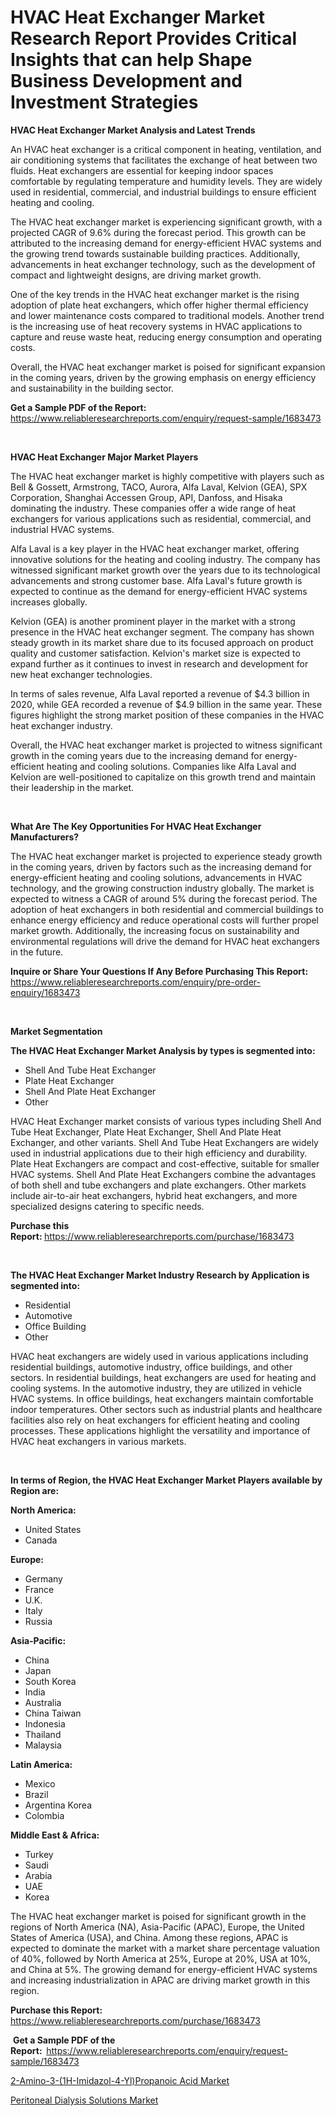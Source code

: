 <p><h1>HVAC Heat Exchanger Market Research Report Provides Critical Insights that can help Shape Business Development and Investment Strategies</h1></p><p><strong>HVAC Heat Exchanger Market Analysis and Latest Trends</strong></p>
<p><p>An HVAC heat exchanger is a critical component in heating, ventilation, and air conditioning systems that facilitates the exchange of heat between two fluids. Heat exchangers are essential for keeping indoor spaces comfortable by regulating temperature and humidity levels. They are widely used in residential, commercial, and industrial buildings to ensure efficient heating and cooling.</p><p>The HVAC heat exchanger market is experiencing significant growth, with a projected CAGR of 9.6% during the forecast period. This growth can be attributed to the increasing demand for energy-efficient HVAC systems and the growing trend towards sustainable building practices. Additionally, advancements in heat exchanger technology, such as the development of compact and lightweight designs, are driving market growth.</p><p>One of the key trends in the HVAC heat exchanger market is the rising adoption of plate heat exchangers, which offer higher thermal efficiency and lower maintenance costs compared to traditional models. Another trend is the increasing use of heat recovery systems in HVAC applications to capture and reuse waste heat, reducing energy consumption and operating costs.</p><p>Overall, the HVAC heat exchanger market is poised for significant expansion in the coming years, driven by the growing emphasis on energy efficiency and sustainability in the building sector.</p></p>
<p><strong>Get a Sample PDF of the Report:&nbsp;</strong> <a href="https://www.reliableresearchreports.com/enquiry/request-sample/1683473">https://www.reliableresearchreports.com/enquiry/request-sample/1683473</a></p>
<p>&nbsp;</p>
<p><strong>HVAC Heat Exchanger Major Market Players</strong></p>
<p><p>The HVAC heat exchanger market is highly competitive with players such as Bell & Gossett, Armstrong, TACO, Aurora, Alfa Laval, Kelvion (GEA), SPX Corporation, Shanghai Accessen Group, API, Danfoss, and Hisaka dominating the industry. These companies offer a wide range of heat exchangers for various applications such as residential, commercial, and industrial HVAC systems.</p><p>Alfa Laval is a key player in the HVAC heat exchanger market, offering innovative solutions for the heating and cooling industry. The company has witnessed significant market growth over the years due to its technological advancements and strong customer base. Alfa Laval's future growth is expected to continue as the demand for energy-efficient HVAC systems increases globally.</p><p>Kelvion (GEA) is another prominent player in the market with a strong presence in the HVAC heat exchanger segment. The company has shown steady growth in its market share due to its focused approach on product quality and customer satisfaction. Kelvion's market size is expected to expand further as it continues to invest in research and development for new heat exchanger technologies.</p><p>In terms of sales revenue, Alfa Laval reported a revenue of $4.3 billion in 2020, while GEA recorded a revenue of $4.9 billion in the same year. These figures highlight the strong market position of these companies in the HVAC heat exchanger industry.</p><p>Overall, the HVAC heat exchanger market is projected to witness significant growth in the coming years due to the increasing demand for energy-efficient heating and cooling solutions. Companies like Alfa Laval and Kelvion are well-positioned to capitalize on this growth trend and maintain their leadership in the market.</p></p>
<p>&nbsp;</p>
<p><strong>What Are The Key Opportunities For HVAC Heat Exchanger Manufacturers?</strong></p>
<p><p>The HVAC heat exchanger market is projected to experience steady growth in the coming years, driven by factors such as the increasing demand for energy-efficient heating and cooling solutions, advancements in HVAC technology, and the growing construction industry globally. The market is expected to witness a CAGR of around 5% during the forecast period. The adoption of heat exchangers in both residential and commercial buildings to enhance energy efficiency and reduce operational costs will further propel market growth. Additionally, the increasing focus on sustainability and environmental regulations will drive the demand for HVAC heat exchangers in the future.</p></p>
<p><strong>Inquire or Share Your Questions If Any Before Purchasing This Report:</strong> <a href="https://www.reliableresearchreports.com/enquiry/pre-order-enquiry/1683473">https://www.reliableresearchreports.com/enquiry/pre-order-enquiry/1683473</a></p>
<p>&nbsp;</p>
<p><strong>Market Segmentation</strong></p>
<p><strong>The HVAC Heat Exchanger Market Analysis by types is segmented into:</strong></p>
<p><ul><li>Shell And Tube Heat Exchanger</li><li>Plate Heat Exchanger</li><li>Shell And Plate Heat Exchanger</li><li>Other</li></ul></p>
<p><p>HVAC Heat Exchanger market consists of various types including Shell And Tube Heat Exchanger, Plate Heat Exchanger, Shell And Plate Heat Exchanger, and other variants. Shell And Tube Heat Exchangers are widely used in industrial applications due to their high efficiency and durability. Plate Heat Exchangers are compact and cost-effective, suitable for smaller HVAC systems. Shell And Plate Heat Exchangers combine the advantages of both shell and tube exchangers and plate exchangers. Other markets include air-to-air heat exchangers, hybrid heat exchangers, and more specialized designs catering to specific needs.</p></p>
<p><strong>Purchase this Report:&nbsp;</strong><a href="https://www.reliableresearchreports.com/purchase/1683473">https://www.reliableresearchreports.com/purchase/1683473</a></p>
<p>&nbsp;</p>
<p><strong>The HVAC Heat Exchanger Market Industry Research by Application is segmented into:</strong></p>
<p><ul><li>Residential</li><li>Automotive</li><li>Office Building</li><li>Other</li></ul></p>
<p><p>HVAC heat exchangers are widely used in various applications including residential buildings, automotive industry, office buildings, and other sectors. In residential buildings, heat exchangers are used for heating and cooling systems. In the automotive industry, they are utilized in vehicle HVAC systems. In office buildings, heat exchangers maintain comfortable indoor temperatures. Other sectors such as industrial plants and healthcare facilities also rely on heat exchangers for efficient heating and cooling processes. These applications highlight the versatility and importance of HVAC heat exchangers in various markets.</p></p>
<p>&nbsp;</p>
<p><strong>In terms of Region, the HVAC Heat Exchanger Market Players available by Region are:</strong></p>
<p>
    <p> <strong> North America: </strong>
        <ul>
            <li>United States</li>
            <li>Canada</li>
        </ul>
        </p> 
    <p> <strong> Europe: </strong>
        <ul>
            <li>Germany</li>
            <li>France</li>
            <li>U.K.</li>
            <li>Italy</li>
            <li>Russia</li>
        </ul>
        </p> 
    <p> <strong> Asia-Pacific: </strong>
        <ul>
            <li>China</li>
            <li>Japan</li>
            <li>South Korea</li>
            <li>India</li>
            <li>Australia</li>
            <li>China Taiwan</li>
            <li>Indonesia</li>
            <li>Thailand</li>
            <li>Malaysia</li>
        </ul>
        </p> 
    <p> <strong> Latin America: </strong>
        <ul>
            <li>Mexico</li>
            <li>Brazil</li>
            <li>Argentina Korea</li>
            <li>Colombia</li>
        </ul>
        </p> 
    <p> <strong> Middle East & Africa: </strong>
        <ul>
            <li>Turkey</li>
            <li>Saudi</li>
            <li>Arabia</li>
            <li>UAE</li>
            <li>Korea</li>
        </ul>
    </p>
    </p>
<p><p>The HVAC heat exchanger market is poised for significant growth in the regions of North America (NA), Asia-Pacific (APAC), Europe, the United States of America (USA), and China. Among these regions, APAC is expected to dominate the market with a market share percentage valuation of 40%, followed by North America at 25%, Europe at 20%, USA at 10%, and China at 5%. The growing demand for energy-efficient HVAC systems and increasing industrialization in APAC are driving market growth in this region.</p></p>
<p><strong>Purchase this Report: </strong><a href="https://www.reliableresearchreports.com/purchase/1683473">https://www.reliableresearchreports.com/purchase/1683473</a></p>
<p>&nbsp;<strong>Get a Sample PDF of the Report:&nbsp;&nbsp;</strong><a href="https://www.reliableresearchreports.com/enquiry/request-sample/1683473">https://www.reliableresearchreports.com/enquiry/request-sample/1683473</a></p>
<p><strong></strong></p>
<p><p><a href="https://issuu.com/reportprime-2/docs/2-amino-3-1h-imidazol-4-ylpropanoic-acid-market-si">2-Amino-3-(1H-Imidazol-4-Yl)Propanoic Acid Market</a></p><p><a href="https://issuu.com/reportprime-2/docs/peritoneal-dialysis-solutions-market-size-2030.ppt">Peritoneal Dialysis Solutions Market</a></p></p>